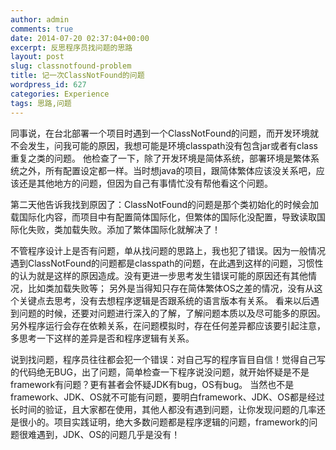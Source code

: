 ```yaml
---
author: admin
comments: true
date: 2014-07-20 02:37:04+00:00
excerpt: 反思程序员找问题的思路
layout: post
slug: classnotfound-problem
title: 记一次ClassNotFound的问题
wordpress_id: 627
categories: Experience
tags: 思路,问题
---
```


同事说，在台北部署一个项目时遇到一个ClassNotFound的问题，而开发环境就不会发生，问我可能的原因，我想可能是环境classpath没有包含jar或者有class重复之类的问题。 他检查了一下，除了开发环境是简体系统，部署环境是繁体系统之外，所有配置设定都一样。当时想java的项目，跟简体繁体应该没关系吧，应该还是其他地方的问题，但因为自己有事情忙没有帮他看这个问题。

第二天他告诉我找到原因了：ClassNotFound的问题是那个类初始化的时候会加载国际化内容，而项目中有配置简体国际化，但繁体的国际化没配置，导致读取国际化失败，类加载失败。添加了繁体国际化就解决了！

不管程序设计上是否有问题，单从找问题的思路上，我也犯了错误。因为一般情况遇到ClassNotFound的问题都是classpath的问题，在此遇到这样的问题，习惯性的认为就是这样的原因造成。没有更进一步思考发生错误可能的原因还有其他情况，比如类加载失败等； 另外是当得知只存在简体繁体OS之差的情况，没有从这个关键点去思考，没有去想程序逻辑是否跟系统的语言版本有关系。 看来以后遇到问题的时候，还要对问题进行深入的了解，了解问题本质以及尽可能多的原因。另外程序运行会存在依赖关系，在问题模拟时，存在任何差异都应该要引起注意，多思考一下这样的差异是否和程序逻辑有关系。

说到找问题，程序员往往都会犯一个错误：对自己写的程序盲目自信！觉得自己写的代码绝无BUG，出了问题，简单检查一下程序说没问题，就开始怀疑是不是framework有问题？更有甚者会怀疑JDK有bug，OS有bug。 当然也不是framework、JDK、OS就不可能有问题，要明白framework、JDK、OS都是经过长时间的验证，且大家都在使用，其他人都没有遇到问题，让你发现问题的几率还是很小的。项目实践证明，绝大多数问题都是程序逻辑的问题，framework的问题很难遇到，JDK、OS的问题几乎是没有！
